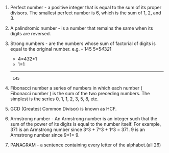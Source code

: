 1.  Perfect number -
    a positive integer that is equal to the sum of its proper divisors. The smallest perfect number is 6, which is the sum of 1, 2, and 3.

2.  A palindromic number -
    is a number that remains the same when its digits are reversed.

3.  Strong numbers -
    are the numbers whose sum of factorial of digits is equal to the original number.
    e.g. - 145
    5=5*4*3*2*1

    - 4=4*3*2\*1
    - 1=1

    ***

         145

4.  Fibonacci number
    a series of numbers in which each number ( Fibonacci number ) is the sum of the two preceding numbers. The simplest is the series 0, 1, 1, 2, 3, 5, 8, etc.

5.  GCD (Greatest Common Divisor) is known as HCF.

6.  Armstrong number -
    An Armstrong number is an integer such that the sum of the power of its digits is equal to the number itself.
    For example, 371 is an Armstrong number since
    3^3 + 7^3 + 1^3 = 371.
    9 is an Armstrong number since 9\*1= 9.

7.  PANAGRAM - a sentence containing every letter of the alphabet.(all 26)

